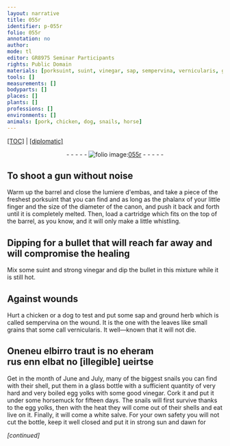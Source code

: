 ```yaml
---
layout: narrative
title: 055r
identifier: p-055r
folio: 055r
annotation: no
author:
mode: tl
editor: GR8975 Seminar Participants
rights: Public Domain
materials: [porksuint, suint, vinegar, sap, sempervina, vernicularis, glass, egg yolks, horsemuck, white salve]
tools: []
measurements: []
bodyparts: []
places: []
plants: []
professions: []
environments: []
animals: [pork, chicken, dog, snails, horse]
---
```


<p><a href="{{ site.baseurl }}/translation/">[TOC]</a> | <a href="{{ site.baseurl }}/texts/p-055r_tc/" target="_blank">[diplomatic]</a></p><div class="folio" align="center">- - - - - <a href="http://gallica.bnf.fr/ark:/12148/btv1b9059316c/f115.item" target="_blank"><img src="https://cu-mkp.github.io/2017-workshop-edition/assets/photo-icon.png" alt="folio image: " style="display:inline-block; margin-bottom:-3px;"/>055r</a> - - - - - </div>  
  

## To shoot a gun without noise

 
Warm up the barrel and close the lumiere d'embas, and take a piece of the freshest <span class="m"><span class="al">pork</span>suint</span> that you can find and as long as the phalanx of your little finger and the size of the diameter of the canon, and push it back and forth until it is completely melted. Then, load a cartridge which fits on the top of the barrel, as you know, and it will only make a little whistling.

 
  

## Dipping for a bullet that will reach far away and will compromise the healing

 
Mix some <span class="m">suint</span> and strong <span class="m">vinegar</span> and dip the bullet in this mixture while it is still hot.

 
  

## Against wounds

 
Hurt a <span class="al">chicken</span> or a <span class="al">dog</span> to test and put some <span class="m">sap</span> and ground herb which is called <span class="m">sempervina</span> on the wound. It is the one with the leaves like small grains that some call <span class="m">vernicularis</span>. It well—known that it will not die.

 
  

## Oneneu elbirro traut is no eheram<br/> rus enn elbat no [illegible] ueirtse

 
Get in the month of June and July, many of the biggest <span class="al">snails</span> you can find with their shell, put them in a <span class="m">glass</span> bottle with a sufficient quantity of very hard and very boiled <span class="m">egg yolks</span> with some good <span class="m">vinegar</span>. Cork it and put it under some <span class="m"><span class="al">horse</span>muck</span> for fifteen days. The <span class="al">snails</span> will first survive thanks to the <span class="m">egg yolks</span>, then with the heat they will come out of their shells and eat live on it. Finally, it will come a <span class="m">white salve</span>. For your own safety you will not cut the bottle, keep it well closed and put it in strong sun and dawn for
 
*[continued]*
 
